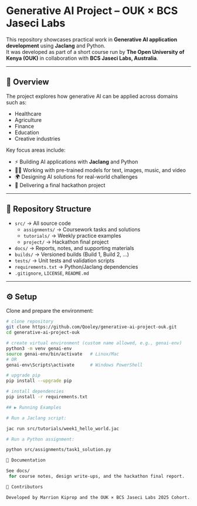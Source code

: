 # Generative AI Project – OUK × BCS Jaseci Labs  

This repository showcases practical work in **Generative AI application development** using **Jaclang** and Python.  
It was developed as part of a short course run by **The Open University of Kenya (OUK)** in collaboration with **BCS Jaseci Labs, Australia**.  

---

## 🎯 Overview  
The project explores how generative AI can be applied across domains such as:  
- Healthcare  
- Agriculture  
- Finance  
- Education  
- Creative industries  

Key focus areas include:  
- ⚡ Building AI applications with **Jaclang** and Python  
- 🧑‍💻 Working with pre-trained models for text, images, music, and video  
- 🌍 Designing AI solutions for real-world challenges  
- 🚀 Delivering a final hackathon project  

---

## 📂 Repository Structure  
- `src/` → All source code  
  - `assignments/` → Coursework tasks and solutions  
  - `tutorials/` → Weekly practice examples  
  - `project/` → Hackathon final project  
- `docs/` → Reports, notes, and supporting materials  
- `builds/` → Versioned builds (Build 1, Build 2, …)  
- `tests/` → Unit tests and validation scripts  
- `requirements.txt` → Python/Jaclang dependencies  
- `.gitignore`, `LICENSE`, `README.md`  

---

## ⚙️ Setup  

Clone and prepare the environment:  
```bash
# clone repository
git clone https://github.com/Qooley/generative-ai-project-ouk.git
cd generative-ai-project-ouk

# create virtual environment (custom name allowed, e.g., genai-env)
python3 -m venv genai-env
source genai-env/bin/activate   # Linux/Mac
# OR
genai-env\Scripts\activate      # Windows PowerShell

# upgrade pip
pip install --upgrade pip

# install dependencies
pip install -r requirements.txt

## ▶️ Running Examples

# Run a Jaclang script:

jac run src/tutorials/week1_hello_world.jac

# Run a Python assignment:

python src/assignments/task1_solution.py

📑 Documentation

See docs/
 for course notes, design write-ups, and the hackathon final report.

👥 Contributors

Developed by Marrion Kiprop and the OUK × BCS Jaseci Labs 2025 Cohort.




